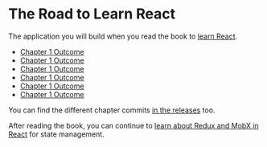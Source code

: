# The Road to Learn React

The application you will build when you read the book to [learn React](https://www.robinwieruch.de/the-road-to-learn-react/).

* [Chapter 1 Outcome](https://github.com/rwieruch/hackernews-client/tree/4.1)
* [Chapter 1 Outcome](https://github.com/rwieruch/hackernews-client/tree/4.2)
* [Chapter 1 Outcome](https://github.com/rwieruch/hackernews-client/tree/4.3)
* [Chapter 1 Outcome](https://github.com/rwieruch/hackernews-client/tree/4.4)
* [Chapter 1 Outcome](https://github.com/rwieruch/hackernews-client/tree/4.5)
* [Chapter 1 Outcome](https://github.com/rwieruch/hackernews-client/tree/4.6)

You can find the different chapter commits [in the releases](https://github.com/rwieruch/hackernews-client/releases) too.

After reading the book, you can continue to [learn about Redux and MobX in React](https://roadtoreact.com/course-details?courseId=TAMING_THE_STATE) for state management.